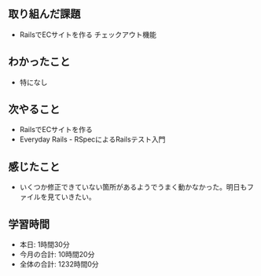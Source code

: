 ## 取り組んだ課題
- RailsでECサイトを作る チェックアウト機能
## わかったこと
- 特になし
## 次やること
- RailsでECサイトを作る
- Everyday Rails - RSpecによるRailsテスト入門
## 感じたこと
- いくつか修正できていない箇所があるようでうまく動かなかった。明日もファイルを見ていきたい。
## 学習時間
- 本日: 1時間30分
- 今月の合計: 10時間20分
- 全体の合計: 1232時間0分
